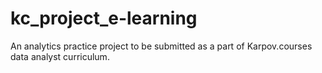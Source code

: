 # kc_project_e-learning
An analytics practice project to be submitted as a part of Karpov.courses data analyst curriculum.
